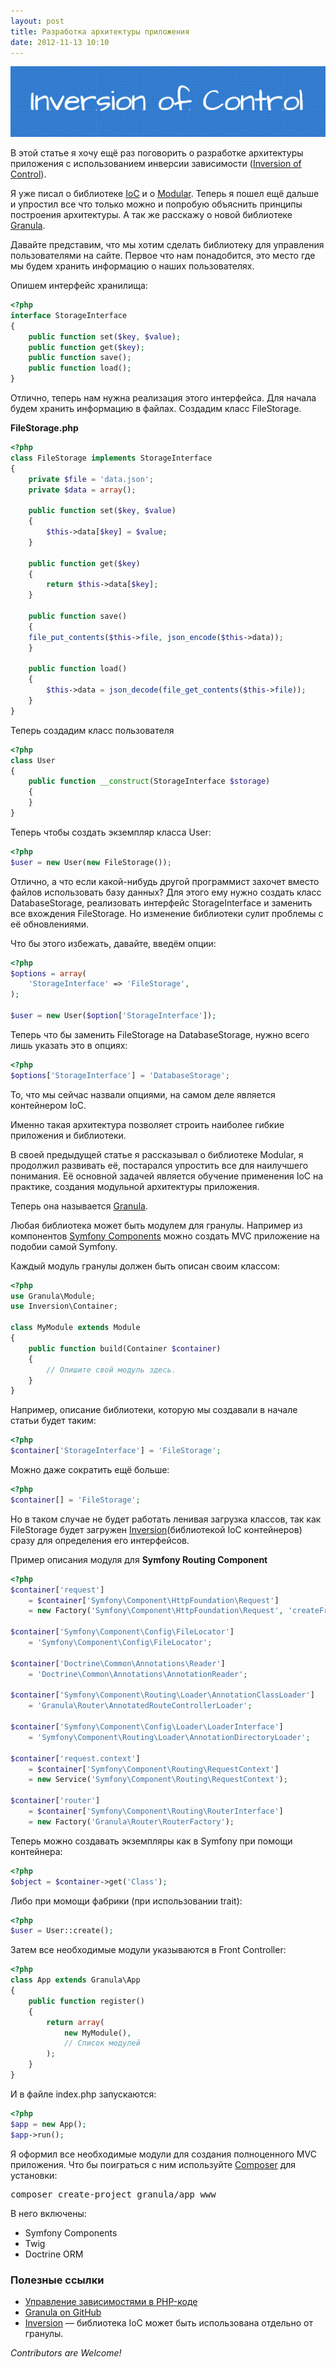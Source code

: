 ```yaml
---
layout: post
title: Разработка архитектуры приложения
date: 2012-11-13 10:10
---
```

<img class="center" alt="" src="/assets/inversion-of-control.png" />

В этой статье я хочу ещё раз поговорить о разработке архитектуры приложения с использованием инверсии зависимости (<a href="http://ru.wikipedia.org/wiki/%D0%98%D0%BD%D0%B2%D0%B5%D1%80%D1%81%D0%B8%D1%8F_%D1%83%D0%BF%D1%80%D0%B0%D0%B2%D0%BB%D0%B5%D0%BD%D0%B8%D1%8F">Inversion of Control</a>).

Я уже писал о библиотеке <a title="Inversion of Control на PHP" href="http://elfet.ru/inversion-of-control-on-php">IoC</a> и о <a href="http://habrahabr.ru/post/149435/">Modular</a>.
Теперь я пошел ещё дальше и упростил все что только можно и попробую объяснить принципы построения архитектуры. А так же расскажу о новой библиотеке <a href="http://granula.github.com/">Granula</a>.

<!--more-->

Давайте представим, что мы хотим сделать библиотеку для управления пользователями на сайте. Первое что нам понадобится, это место где мы будем хранить информацию о наших пользователях.

Опишем интерфейс хранилища:


~~~ php
<?php
interface StorageInterface
{
    public function set($key, $value);
    public function get($key);
    public function save();
    public function load();
}
~~~

Отлично, теперь нам нужна реализация этого интерфейса. Для начала будем хранить информацию в файлах. Создадим класс FileStorage.

<b>FileStorage.php</b>


~~~ php
<?php
class FileStorage implements StorageInterface
{
    private $file = 'data.json';
    private $data = array();

    public function set($key, $value)
    {
    	$this->data[$key] = $value;
    }

    public function get($key)
    {
    	return $this->data[$key];
    }

    public function save()
    {
 	file_put_contents($this->file, json_encode($this->data));
    }

    public function load()
    {
    	$this->data = json_decode(file_get_contents($this->file));
    }
}
~~~


Теперь создадим класс пользователя


~~~ php
<?php
class User
{
    public function __construct(StorageInterface $storage)
    {
    }
}
~~~

Теперь чтобы создать экземпляр класса User:


~~~ php
<?php
$user = new User(new FileStorage());
~~~

Отлично, а что если какой-нибудь другой программист захочет вместо файлов использовать базу данных? Для этого ему нужно создать класс DatabaseStorage, реализовать интерфейс StorageInterface и заменить все вхождения FileStorage. Но изменение библиотеки сулит проблемы с её обновлениями.

Что бы этого избежать, давайте, введём опции:


~~~ php
<?php
$options = array(
    'StorageInterface' => 'FileStorage',
);

$user = new User($option['StorageInterface']);
~~~


Теперь что бы заменить FileStorage на DatabaseStorage, нужно всего лишь указать это в опциях:


~~~ php
<?php
$options['StorageInterface'] = 'DatabaseStorage';
~~~


То, что мы сейчас назвали опциями, на самом деле является контейнером IoC.

Именно такая архитектура позволяет строить наиболее гибкие приложения и библиотеки.

В своей предыдущей статье я рассказывал о библиотеке Modular, я продолжил развивать её, постарался упростить все для наилучшего понимания. Её основной задачей является обучение применения IoC на практике, создания модульной архитектуры приложения.

Теперь она называется <a href="http://granula.github.com/">Granula</a>.

Любая библиотека может быть модулем для гранулы. Например из компонентов
<a href="http://symfony.com/components">Symfony Components</a> можно создать MVC приложение на подобии самой Symfony.

Каждый модуль гранулы должен быть описан своим классом:


~~~ php
<?php
use Granula\Module;
use Inversion\Container;

class MyModule extends Module
{
    public function build(Container $container)
    {
        // Опишите свой модуль здесь.
    }
}
~~~


Например, описание библиотеки, которую мы создавали в начале статьи будет таким:


~~~ php
<?php
$container['StorageInterface'] = 'FileStorage';
~~~


Можно даже сократить ещё больше:


~~~ php
<?php
$container[] = 'FileStorage';
~~~


Но в таком случае не будет работать ленивая загрузка классов, так как FileStorage будет загружен <a href="https://github.com/granula/inversion">Inversion</a>(библиотекой IoC контейнеров) сразу для определения его интерфейсов.

Пример описания модуля для <b>Symfony Routing Component</b>


~~~ php
<?php
$container['request']
    = $container['Symfony\Component\HttpFoundation\Request']
    = new Factory('Symfony\Component\HttpFoundation\Request', 'createFromGlobals');

$container['Symfony\Component\Config\FileLocator']
    = 'Symfony\Component\Config\FileLocator';

$container['Doctrine\Common\Annotations\Reader']
    = 'Doctrine\Common\Annotations\AnnotationReader';

$container['Symfony\Component\Routing\Loader\AnnotationClassLoader']
    = 'Granula\Router\AnnotatedRouteControllerLoader';

$container['Symfony\Component\Config\Loader\LoaderInterface']
    = 'Symfony\Component\Routing\Loader\AnnotationDirectoryLoader';

$container['request.context']
    = $container['Symfony\Component\Routing\RequestContext']
    = new Service('Symfony\Component\Routing\RequestContext');

$container['router']
    = $container['Symfony\Component\Routing\RouterInterface']
    = new Factory('Granula\Router\RouterFactory');
~~~


Теперь можно создавать экземпляры как в Symfony при помощи контейнера:


~~~ php
<?php
$object = $container->get('Class');
~~~


Либо при момощи фабрики (при использовании trait):


~~~ php
<?php
$user = User::create();
~~~


Затем все необходимые модули указываются в Front Controller:


~~~ php
<?php
class App extends Granula\App
{
    public function register()
    {
        return array(
            new MyModule(),
            // Список модулей
        );
    }
}
~~~


И в файле index.php запускаются:


~~~ php
<?php
$app = new App();
$app->run();
~~~


Я оформил все необходимые модули для создания полноценного MVC приложения. Что бы поиграться с ним используйте <a href="http://getcomposer.org/">Composer</a> для установки:
<pre>composer create-project granula/app www</pre>
В него включены:
<ul>
	<li>Symfony Components</li>
	<li>Twig</li>
	<li>Doctrine ORM</li>
</ul>
<h3>Полезные ссылки</h3>
<ul>
	<li><a href="http://wiki.agiledev.ru/doku.php?id=ooad:manage_dependencies_in_php_code">Управление зависимостями в PHP-коде</a></li>
	<li><a href="http://granula.github.com/">Granula on GitHub</a></li>
	<li><a href="https://github.com/granula/inversion">Inversion</a> — библиотека IoC может быть использована отдельно от гранулы.</li>
</ul>
<i>Contributors are Welcome!</i>
